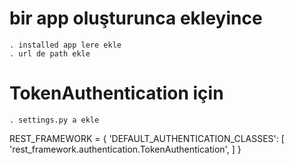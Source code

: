 # bir app oluşturunca ekleyince
    . installed app lere ekle
    . url de path ekle

# TokenAuthentication için
    . settings.py a ekle
 REST_FRAMEWORK = {
    'DEFAULT_AUTHENTICATION_CLASSES': [
        'rest_framework.authentication.TokenAuthentication',
    ]
}